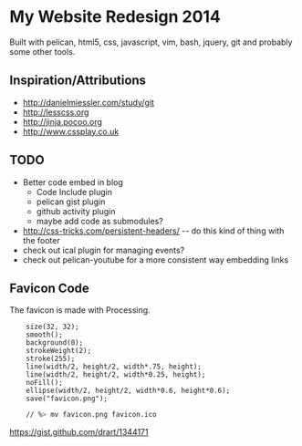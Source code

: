 # My Website Redesign 2014

Built with pelican, html5, css, javascript, vim, bash, jquery, git and probably some other tools.

## Inspiration/Attributions
- <http://danielmiessler.com/study/git>  
- <http://lesscss.org>  
- <http://jinja.pocoo.org>  
- <http://www.cssplay.co.uk>

## TODO ##

- Better code embed in blog
    - Code Include plugin
    - pelican gist plugin
    - github activity plugin
    - maybe add code as submodules?
- http://css-tricks.com/persistent-headers/ -- do this kind of thing with the footer
- check out ical plugin for managing events? 
- check out pelican-youtube for a more consistent way embedding links

## Favicon Code

The favicon is made with Processing. 

``` Processing
    size(32, 32);
    smooth();
    background(0);
    strokeWeight(2);
    stroke(255);
    line(width/2, height/2, width*.75, height);
    line(width/2, height/2, width*0.25, height);
    noFill();
    ellipse(width/2, height/2, width*0.6, height*0.6);
    save("favicon.png");
``` 
``` bash
    // %> mv favicon.png favicon.ico
```

<https://gist.github.com/drart/1344171>
